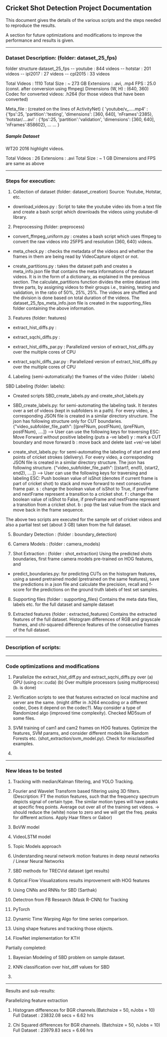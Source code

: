 ## Cricket Shot Detection Project Documentation

This document gives the details of the various scripts and the steps needed to reproduce the results.

A section for future optimizations and modifications to improve the performance and results is given.

_____________________________________________________________________________________________________

### Dataset Description: (folder: dataset_25_fps)

folder structure
dataset_25_fps
	-- youtube : 844 videos 
	-- hotstar : 201 videos
	-- ipl2017 : 27 videos
	-- cpl2015 : 33 videos

Total Videos : 1110
Total Size 	:  ~ 273 GB
Extensions : .avi, .mp4
FPS : 25.0 (const. after conversion using ffmpeg)
Dimensions (W, H) : (640, 360)
Codec for converted videos: .h264 (for those videos that have been converted)

Meta_file : (created on the lines of ActivityNet) 
{
	'youtube/v_.....mp4' : {'fps':25, 'partition':'testing', 'dimensions': [360, 640], 'nFrames':2385},
	'hotstar/....avi' : {'fps':25, 'partition':'validation', 'dimensions': [360, 640], 'nFrames':858602},
	...
	...
}


##### Sample Dataset
WT20 2016 highlight videos. 

Total Videos : 26
Extensions : .avi
Total Size : ~ 1 GB
Dimensions and FPS are same as above


_____________________________________________________________________________________________________

### Steps for execution:

1. Collection of dataset (folder: dataset_creation)
Source: Youtube, Hotstar, etc.

* download_videos.py : Script to take the youtube video ids from a text file and create a bash script which downloads the videos using youtube-dl library. 


2. Preprocessing (folder: preprocess)

* convert_ffmpeg_uniform.py : creates a bash script which uses ffmpeg to convert the raw videos into 25FPS and resolution (360, 640) videos. 

* meta_check.py : checks the metadata of the videos and whether the frames in them are being read by VideoCapture object or not. 

* create_partitions.py : takes the dataset path and creates a meta_info.json file that contains the meta informations of the dataset videos. It is in the form of a dictionary, as explained in the previous section. The calculate_partitions function divides the entire dataset into three parts, by assigning videos to their groups i.e., training, testing and validation, in the ratio of 50%, 25%, 25%. The videos are shuffled and the division is done based on total duration of the videos.
The dataset_25_fps_meta_info.json file is created in the supporting_files folder containing the above information.


3. Features (folder: features)

* extract_hist_diffs.py : 

* extract_sqchi_diffs.py :

* extract_hist_diffs_par.py : Parallelized version of extract_hist_diffs.py over the multiple cores of CPU

* extract_sqchi_diffs_par.py : Parallelized version of extract_hist_diffs.py over the multiple cores of CPU


4. Labeling (semi-automatically) the frames of the video (folder : labels)

SBD Labeling (folder: labels):

* Created scripts SBD_create_labels.py and create_shot_labels.py

* SBD_create_labels.py: for semi-automating the labeling task. It iterates over a set of videos (kept in subfolders in a path). For every video, a corresponding JSON file is created in a similar directory structure. The json has following structure only for CUT boundaries.
{"video_subfolder_file_path": [(preFNum, postFNum), (preFNum, postFNum), ....]}
--> User can use the following keys for traversing
ESC: Move Forward without positive labeling (puts a -ve label)
y  : mark a CUT boundary and move forward
b  : move back and delete last +ve/-ve label

* create_shot_labels.py: for semi-automating the labeling of start and end points of cricket strokes (delivery). For every video, a corresponding JSON file is created in a similar directory structure. The json has following structure.
{"video_subfolder_file_path": [(start1, end1), (start2, end2), ....]}
--> User can use the following keys for traversing and labeling
ESC: Push boolean value of isShot (denotes if current frame is part of cricket shot) to stack and move forward to next consecutive frame pair.
s : change the boolean value of isShot to True, if prevFrame and nextFrame represent a transition to a cricket shot.
f : change the boolean value of isShot to False, if prevFrame and nextFrame represent a transition from a cricket shot.
b : pop the last value from the stack and move back in the frame sequence.

The above two scripts are executed for the sample set of cricket videos and also a partial test set (about 3 GB) taken from the full dataset.


5. Boundary Detection : (folder : boundary_detection)


6. Camera Models : (folder : camera_models)


7. Shot Extraction : (folder : shot_extraction)
Using the predicted shots boundaries, first frame camera models pre-trained on HOG features, and 

* predict_boundaries.py: for predicting CUTs on the histogram features, using a saved pretrained model (pretrained on the same features), save the predictions in a json file and calculate the precision, recall and f-score for the predictions on the ground truth labels of test set samples. 


8. Supporting files (folder : supporting_files)
Contains the meta data files, labels etc. for the full dataset and sample dataset

9. Extracted features (folder : extracted_features)
Contains the extracted features of the full dataset. Histogram differences of RGB and grayscale frames, and chi-squared difference features of the consecutive frames of the full dataset. 

_____________________________________________________________________________________________________

### Description of scripts:


_____________________________________________________________________________________________________

### Code optimizations and modifications

1. Parallelize the extract_hist_diff.py and extract_sqchi_diffs.py over (a) GPU (using cv::cuda)
(b) Over multiple processors (using multiprocess) (b. is done)

2. Verification scripts to see that features extracted on local machine and server are the same. (might differ in .h264 encoding or a different codec, Does it depend on the codec?). May consider a type of Randomized algo (improved time complexity). Checked MD5sum of some files.

3. SVM training of cam1 and cam2 frames on HOG features. Optimize the features, SVM params, and consider different models like Random Forests etc. (shot_extraction/svm_model.py). Check for misclassified examples.

4. 


_____________________________________________________________________________________________________


### New Ideas to be tested

1. Tracking with median/Kalman filtering, and YOLO Tracking.

2. Fourier and Wavelet Transform based filtering using 3D filters.
(Description: FT the motion features, such that the frequency spectrum depicts signal of certain type. The similar motion types will have peaks at specific freq points. Average out over all of the training set videos. -> should reduce the (white) noise to zero and we will get the freq. peaks for different actions. Apply Haar filters or Gabor)

3. BoVW model

4. VideoLSTM model

5. Topic Models approach

6. Understanding neural network motion features in deep neural networks / Linear Neural Networks

7. SBD methods for TRECVid dataset (get results)

8. Optical Flow Visualizations results improvement with HOG features

9. Using CNNs and RNNs for SBD (Sarthak)

10. Detectron from FB Research (Mask R-CNN) for Tracking

11. PyTorch 

12. Dynamic Time Warping Algo for time series comparison.

13. Using shape features and tracking those objects.

14. FlowNet implementation for KTH


Partially completed:

1. Bayesian Modeling of SBD problem on sample dataset.

2. KNN classification over hist_diff values for SBD

3. 


_____________________________________________________________________________________________________

Results and sub-results:

Parallelizing feature extraction 

1. Histogram differences for BGR channels.(Batchsize = 50, nJobs = 10)
Full Dataset : 23832.08 secs = 6.62 hrs

2. Chi Squared differences for BGR channels. (Batchsize = 50, nJobs = 10)
Full Dataset : 23979.83 secs = 6.66 hrs


